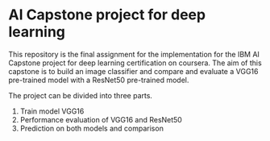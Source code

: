 # AI Capstone project for deep learning

This repository is the final assignment for the implementation for the IBM AI Capstone project for deep learning certification on coursera. The aim of this capstone is to build an image classifier and compare and evaluate a VGG16 pre-trained model with a ResNet50 pre-trained model.

The project can be divided into three parts. 
1. Train model VGG16
2. Performance evaluation of VGG16 and ResNet50
3. Prediction on both models and comparison 
